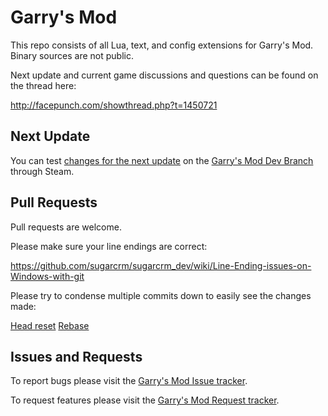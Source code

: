 Garry's Mod
=========

This repo consists of all Lua, text, and config extensions for Garry's Mod. Binary sources are not public.

Next update and current game discussions and questions can be found on the thread here: 

http://facepunch.com/showthread.php?t=1450721

Next Update
---
You can test [changes for the next update](http://wiki.garrysmod.com/changelist/) on the [Garry's Mod Dev Branch](http://wiki.garrysmod.com/page/Dev_Branch) through Steam.

Pull Requests
---
Pull requests are welcome. 

Please make sure your line endings are correct:

https://github.com/sugarcrm/sugarcrm_dev/wiki/Line-Ending-issues-on-Windows-with-git

Please try to condense multiple commits down to easily see the changes made:

[Head reset](http://stackoverflow.com/a/5201642)
[Rebase](http://stackoverflow.com/a/5189600)

Issues and Requests
---
To report bugs please visit the [Garry's Mod Issue tracker](https://github.com/Facepunch/garrysmod-issues/).

To request features please visit the [Garry's Mod Request tracker](https://github.com/Facepunch/garrysmod-requests/).
